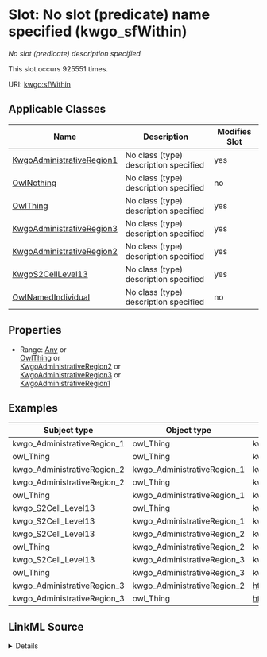 

# Slot: No slot (predicate) name specified (kwgo_sfWithin)


_No slot (predicate) description specified_






This slot occurs 925551 times.


URI: [kwgo:sfWithin](http://stko-kwg.geog.ucsb.edu/lod/ontology/sfWithin)



<!-- no inheritance hierarchy -->





## Applicable Classes

| Name | Description | Modifies Slot |
| --- | --- | --- |
| [KwgoAdministrativeRegion1](../classes/KwgoAdministrativeRegion1.md) | No class (type) description specified |  yes  |
| [OwlNothing](../classes/OwlNothing.md) | No class (type) description specified |  no  |
| [OwlThing](../classes/OwlThing.md) | No class (type) description specified |  yes  |
| [KwgoAdministrativeRegion3](../classes/KwgoAdministrativeRegion3.md) | No class (type) description specified |  yes  |
| [KwgoAdministrativeRegion2](../classes/KwgoAdministrativeRegion2.md) | No class (type) description specified |  yes  |
| [KwgoS2CellLevel13](../classes/KwgoS2CellLevel13.md) | No class (type) description specified |  yes  |
| [OwlNamedIndividual](../classes/OwlNamedIndividual.md) | No class (type) description specified |  no  |







## Properties

* Range: [Any](../classes/Any.md)&nbsp;or&nbsp;<br />[OwlThing](../classes/OwlThing.md)&nbsp;or&nbsp;<br />[KwgoAdministrativeRegion2](../classes/KwgoAdministrativeRegion2.md)&nbsp;or&nbsp;<br />[KwgoAdministrativeRegion3](../classes/KwgoAdministrativeRegion3.md)&nbsp;or&nbsp;<br />[KwgoAdministrativeRegion1](../classes/KwgoAdministrativeRegion1.md)






## Examples

| Subject type | Object type | Example subject | Example object | Occurrences |
| --- | --- | --- | --- | --- |
| kwgo_AdministrativeRegion_1 | owl_Thing | kwgr:administrativeRegion.USA.17 | kwgr:administrativeRegion.USA | 2 |
| owl_Thing | owl_Thing | kwgr:administrativeRegion.USA.17 | kwgr:administrativeRegion.USA | 925551 |
| kwgo_AdministrativeRegion_2 | kwgo_AdministrativeRegion_1 | kwgr:administrativeRegion.USA.17001 | kwgr:administrativeRegion.USA.17 | 118 |
| kwgo_AdministrativeRegion_2 | owl_Thing | kwgr:administrativeRegion.USA.17001 | kwgr:administrativeRegion.USA.17 | 118 |
| owl_Thing | kwgo_AdministrativeRegion_1 | kwgr:administrativeRegion.USA.17001 | kwgr:administrativeRegion.USA.17 | 244822 |
| kwgo_S2Cell_Level13 | owl_Thing | kwgr:s2.level13.5522341869704445952 | kwgr:s2.level12.5522341886884315136 | 923206 |
| kwgo_S2Cell_Level13 | kwgo_AdministrativeRegion_1 | kwgr:s2.level13.5522342041503137792 | kwgr:administrativeRegion.USA.23 | 244704 |
| kwgo_S2Cell_Level13 | kwgo_AdministrativeRegion_2 | kwgr:s2.level13.5522342041503137792 | kwgr:administrativeRegion.USA.23003 | 233310 |
| owl_Thing | kwgo_AdministrativeRegion_2 | kwgr:s2.level13.5522342041503137792 | kwgr:administrativeRegion.USA.23003 | 235535 |
| kwgo_S2Cell_Level13 | kwgo_AdministrativeRegion_3 | kwgr:s2.level13.5522342041503137792 | https://datacommons.org/browser/geoId/2300325615 | 195683 |
| owl_Thing | kwgo_AdministrativeRegion_3 | kwgr:s2.level13.5522342041503137792 | https://datacommons.org/browser/geoId/2300325615 | 195683 |
| kwgo_AdministrativeRegion_3 | kwgo_AdministrativeRegion_2 | https://datacommons.org/browser/geoId/1700105742 | kwgr:administrativeRegion.USA.17001 | 2225 |
| kwgo_AdministrativeRegion_3 | owl_Thing | https://datacommons.org/browser/geoId/1700105742 | kwgr:administrativeRegion.USA.17001 | 2225 |




## LinkML Source

<details>

```yaml
name: kwgo_sfWithin
annotations:
  count:
    tag: count
    value: 925551
description: No slot (predicate) description specified
title: No slot (predicate) name specified
examples:
- object:
    example_object: kwgr:administrativeRegion.USA
    example_object_type: owl_Thing
    example_predicate: kwgo:sfWithin
    example_subject: kwgr:administrativeRegion.USA.17
    example_subject_type: kwgo_AdministrativeRegion_1
- object:
    example_object: kwgr:administrativeRegion.USA
    example_object_type: owl_Thing
    example_predicate: kwgo:sfWithin
    example_subject: kwgr:administrativeRegion.USA.17
    example_subject_type: owl_Thing
- object:
    example_object: kwgr:administrativeRegion.USA.17
    example_object_type: kwgo_AdministrativeRegion_1
    example_predicate: kwgo:sfWithin
    example_subject: kwgr:administrativeRegion.USA.17001
    example_subject_type: kwgo_AdministrativeRegion_2
- object:
    example_object: kwgr:administrativeRegion.USA.17
    example_object_type: owl_Thing
    example_predicate: kwgo:sfWithin
    example_subject: kwgr:administrativeRegion.USA.17001
    example_subject_type: kwgo_AdministrativeRegion_2
- object:
    example_object: kwgr:administrativeRegion.USA.17
    example_object_type: kwgo_AdministrativeRegion_1
    example_predicate: kwgo:sfWithin
    example_subject: kwgr:administrativeRegion.USA.17001
    example_subject_type: owl_Thing
- object:
    example_object: kwgr:s2.level12.5522341886884315136
    example_object_type: owl_Thing
    example_predicate: kwgo:sfWithin
    example_subject: kwgr:s2.level13.5522341869704445952
    example_subject_type: kwgo_S2Cell_Level13
- object:
    example_object: kwgr:administrativeRegion.USA.23
    example_object_type: kwgo_AdministrativeRegion_1
    example_predicate: kwgo:sfWithin
    example_subject: kwgr:s2.level13.5522342041503137792
    example_subject_type: kwgo_S2Cell_Level13
- object:
    example_object: kwgr:administrativeRegion.USA.23003
    example_object_type: kwgo_AdministrativeRegion_2
    example_predicate: kwgo:sfWithin
    example_subject: kwgr:s2.level13.5522342041503137792
    example_subject_type: kwgo_S2Cell_Level13
- object:
    example_object: kwgr:administrativeRegion.USA.23003
    example_object_type: kwgo_AdministrativeRegion_2
    example_predicate: kwgo:sfWithin
    example_subject: kwgr:s2.level13.5522342041503137792
    example_subject_type: owl_Thing
- object:
    example_object: https://datacommons.org/browser/geoId/2300325615
    example_object_type: kwgo_AdministrativeRegion_3
    example_predicate: kwgo:sfWithin
    example_subject: kwgr:s2.level13.5522342041503137792
    example_subject_type: kwgo_S2Cell_Level13
- object:
    example_object: https://datacommons.org/browser/geoId/2300325615
    example_object_type: kwgo_AdministrativeRegion_3
    example_predicate: kwgo:sfWithin
    example_subject: kwgr:s2.level13.5522342041503137792
    example_subject_type: owl_Thing
- object:
    example_object: kwgr:administrativeRegion.USA.17001
    example_object_type: kwgo_AdministrativeRegion_2
    example_predicate: kwgo:sfWithin
    example_subject: https://datacommons.org/browser/geoId/1700105742
    example_subject_type: kwgo_AdministrativeRegion_3
- object:
    example_object: kwgr:administrativeRegion.USA.17001
    example_object_type: owl_Thing
    example_predicate: kwgo:sfWithin
    example_subject: https://datacommons.org/browser/geoId/1700105742
    example_subject_type: kwgo_AdministrativeRegion_3
from_schema: spatial-kg
rank: 1000
slot_uri: kwgo:sfWithin
alias: kwgo_sfWithin
domain_of:
- kwgo_AdministrativeRegion_1
- kwgo_AdministrativeRegion_2
- kwgo_AdministrativeRegion_3
- kwgo_S2Cell_Level13
- owl_Thing
range: Any
any_of:
- range: owl_Thing
- range: kwgo_AdministrativeRegion_2
- range: kwgo_AdministrativeRegion_3
- range: kwgo_AdministrativeRegion_1

```
</details>